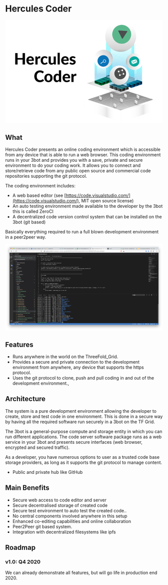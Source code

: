 # Hercules Coder

![](img/coder1.png)

## What

Hercules Coder presents an online coding environment which is accessible from any device that is able to run a web browser. This coding environment runs in your 3bot and provides you with a save, private and secure environment to do your coding work. It allows you to connect and store/retrieve code from any public open source and commercial code repositories supporting the git protocol.

The coding environment includes:

- A web based editor (see [https://code.visualstudio.com/](https://code.visualstudio.com/), MIT open source license)
- An auto testing environment made available to the developer by the 3bot this is called ZeroCI
- A decentralized code version control system that can be installed on the 3bot (git based)

Basically everything required to run a full blown development environment in a peer2peer way.

![](img/coder2.png)

## Features

- Runs anywhere in the world on the ThreeFold_Grid.
- Provides a secure and private connection to the development environment from anywhere, any device that supports the https protocol.
- Uses the git protocol to clone, push and pull coding in and out of the development environment.,

## Architecture

The system is a pure development environment allowing the developer to create, store and test code in one environment. This is done in a secure way by having all the required software run securely in a 3bot on the TF Grid.

The 3bot is a general-purpose compute and storage entity in which you can run different applications. The code server software package runs as a web service in your 3bot and presents secure interfaces (web browser, encrypted and secured traffic).

As a developer, you have numerous options to user as a trusted code base storage providers, as long as it supports the git protocol to manage content.

- Public and private hub like GitHub

## Main Benefits

- Secure web access to code editor and server
- Secure decentralised storage of created code
- Secure test environment to auto test the created code..
- No central components involved anywhere in this setup
- Enhanced co-editing capabilities and online collaboration
- Peer2Peer git based system.
- Integration with decentralized filesystems like ipfs

## Roadmap

### v1.0: Q4 2020

We can already demonstrate all features, but will go life in production end 2020.
